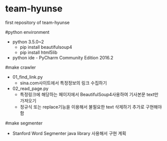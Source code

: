 # team-hyunse
first repository of team-hyunse


#python environment
- python 3.5.0~2
  - pip install beautifulsoup4
  - pip install html5lib
- python ide - PyCharm Community Edition 2016.2


#make crawler
- 01_find_link.py
  - sina.com사이트에서 특정정보의 링크 수집하기
- 02_read_page.py
  - 특정링크에 해당하는 페이지에서 BeautifulSoup4사용하여 기사본문 text만 가져오기
  - 정규식 또는 replace기능을 이용해서 불필요한 text 삭제하기 추가로 구현해야 함


#make segmenter
- Stanford Word Segmenter java library 사용해서 구현 계획
